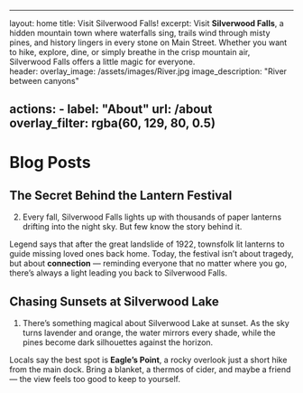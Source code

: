 ---
layout: home
title: Visit Silverwood Falls! 
excerpt: Visit **Silverwood Falls**, a hidden mountain town where waterfalls sing, trails wind through misty pines, and history lingers in every stone on Main Street. Whether you want to hike, explore, dine, or simply breathe in the crisp mountain air, Silverwood Falls offers a little magic for everyone.  
header:
  overlay_image: /assets/images/River.jpg
  image_description: "River between canyons"
  
  actions:
      - label: "About"
        url: /about
  overlay_filter: rgba(60, 129, 80, 0.5)
  ---

# Blog Posts

## The Secret Behind the Lantern Festival
2. Every fall, Silverwood Falls lights up with thousands of paper lanterns drifting into the night sky. But few know the story behind it.  

Legend says that after the great landslide of 1922, townsfolk lit lanterns to guide missing loved ones back home. Today, the festival isn’t about tragedy, but about **connection** — reminding everyone that no matter where you go, there’s always a light leading you back to Silverwood Falls. 

## Chasing Sunsets at Silverwood Lake 
1. There’s something magical about Silverwood Lake at sunset. As the sky turns lavender and orange, the water mirrors every shade, while the pines become dark silhouettes against the horizon.  

Locals say the best spot is **Eagle’s Point**, a rocky overlook just a short hike from the main dock. Bring a blanket, a thermos of cider, and maybe a friend — the view feels too good to keep to yourself.  
